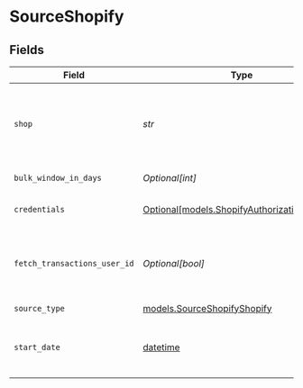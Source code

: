 # SourceShopify


## Fields

| Field                                                                                                                                                            | Type                                                                                                                                                             | Required                                                                                                                                                         | Description                                                                                                                                                      | Example                                                                                                                                                          |
| ---------------------------------------------------------------------------------------------------------------------------------------------------------------- | ---------------------------------------------------------------------------------------------------------------------------------------------------------------- | ---------------------------------------------------------------------------------------------------------------------------------------------------------------- | ---------------------------------------------------------------------------------------------------------------------------------------------------------------- | ---------------------------------------------------------------------------------------------------------------------------------------------------------------- |
| `shop`                                                                                                                                                           | *str*                                                                                                                                                            | :heavy_check_mark:                                                                                                                                               | The name of your Shopify store found in the URL. For example, if your URL was https://NAME.myshopify.com, then the name would be 'NAME' or 'NAME.myshopify.com'. | my-store                                                                                                                                                         |
| `bulk_window_in_days`                                                                                                                                            | *Optional[int]*                                                                                                                                                  | :heavy_minus_sign:                                                                                                                                               | Defines what would be a date range per single BULK Job                                                                                                           |                                                                                                                                                                  |
| `credentials`                                                                                                                                                    | [Optional[models.ShopifyAuthorizationMethod]](../models/shopifyauthorizationmethod.md)                                                                           | :heavy_minus_sign:                                                                                                                                               | The authorization method to use to retrieve data from Shopify                                                                                                    |                                                                                                                                                                  |
| `fetch_transactions_user_id`                                                                                                                                     | *Optional[bool]*                                                                                                                                                 | :heavy_minus_sign:                                                                                                                                               | Defines which API type (REST/BULK) to use to fetch `Transactions` data. If you are a `Shopify Plus` user, leave the default value to speed up the fetch.         |                                                                                                                                                                  |
| `source_type`                                                                                                                                                    | [models.SourceShopifyShopify](../models/sourceshopifyshopify.md)                                                                                                 | :heavy_check_mark:                                                                                                                                               | N/A                                                                                                                                                              |                                                                                                                                                                  |
| `start_date`                                                                                                                                                     | [datetime](https://docs.python.org/3/library/datetime.html#datetime-objects)                                                                                     | :heavy_minus_sign:                                                                                                                                               | The date you would like to replicate data from. Format: YYYY-MM-DD. Any data before this date will not be replicated.                                            |                                                                                                                                                                  |